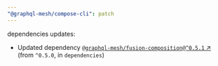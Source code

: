 ```yaml
---
"@graphql-mesh/compose-cli": patch
---
```

dependencies updates:
  - Updated dependency [`@graphql-mesh/fusion-composition@^0.5.1` ↗︎](https://www.npmjs.com/package/@graphql-mesh/fusion-composition/v/0.5.1) (from `^0.5.0`, in `dependencies`)

